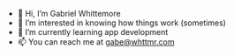 - 👋 Hi, I’m Gabriel Whittemore
- 👀 I’m interested in knowing how things work (sometimes)
- 🌱 I’m currently learning app development
- 📫 You can reach me at gabe@whttmr.com

<!---
designtheworld/designtheworld is a ✨ special ✨ repository because its `README.md` (this file) appears on your GitHub profile.
You can click the Preview link to take a look at your changes.
--->
